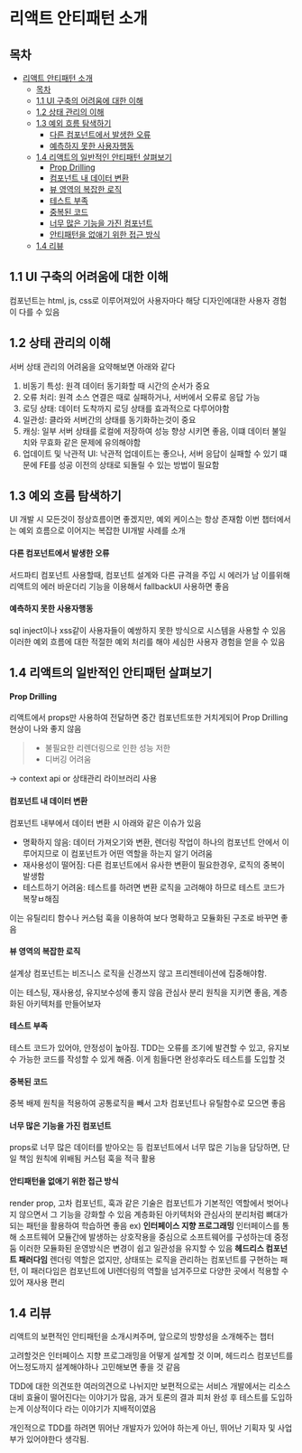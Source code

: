 # 리액트 안티패턴 소개

## 목차

- [리액트 안티패턴 소개](#리액트-안티패턴-소개)
  - [목차](#목차)
  - [1.1 UI 구축의 어려움에 대한 이해](#11-ui-구축의-어려움에-대한-이해)
  - [1.2 상태 관리의 이해](#12-상태-관리의-이해)
  - [1.3 예외 흐름 탐색하기](#13-예외-흐름-탐색하기)
      - [다른 컴포넌트에서 발생한 오류](#다른-컴포넌트에서-발생한-오류)
      - [예측하지 못한 사용자행동](#예측하지-못한-사용자행동)
  - [1.4 리액트의 일반적인 안티패턴 살펴보기](#14-리액트의-일반적인-안티패턴-살펴보기)
      - [Prop Drilling](#prop-drilling)
      - [컴포넌트 내 데이터 변환](#컴포넌트-내-데이터-변환)
      - [뷰 영역의 복잡한 로직](#뷰-영역의-복잡한-로직)
      - [테스트 부족](#테스트-부족)
      - [중복된 코드](#중복된-코드)
      - [너무 많은 기능을 가진 컴포넌트](#너무-많은-기능을-가진-컴포넌트)
      - [안티패턴을 없애기 위한 접근 방식](#안티패턴을-없애기-위한-접근-방식)
  - [1.4 리뷰](#14-리뷰)

## 1.1 UI 구축의 어려움에 대한 이해

컴포넌트는 html, js, css로 이루어져있어 사용자마다 해당 디자인에대한 사용자 경험이 다를 수 있음

## 1.2 상태 관리의 이해

서버 상태 관리의 어려움을 요약해보면 아래와 같다

1. 비동기 특성: 원격 데이터 동기화할 때 시간의 순서가 중요
2. 오류 처리: 원격 소스 연결은 때로 실패하거나, 서버에서 오류로 응답 가능
3. 로딩 상태: 데이터 도착까지 로딩 상태를 효과적으로 다루어야함
4. 일관성: 클라와 서버간의 상태를 동기화하는것이 중요
5. 캐싱: 일부 서버 상태를 로컬에 저장하여 성능 향상 시키면 좋음, 이떄 데이터 불일치와 무효화 같은 문제에 유의해야함
6. 업데이트 및 낙관적 UI: 낙관적 업데이트는 좋으나, 서버 응답이 실패할 수 있기 떄문에 FE를 성공 이전의 상태로 되돌릴 수 있는 방법이 필요함

## 1.3 예외 흐름 탐색하기

UI 개발 시 모든것이 정상흐름이면 좋겠지만, 예외 케이스는 항상 존재함
이번 챕터에서는 예외 흐름으로 이어지는 복잡한 UI개발 사례를 소개

#### 다른 컴포넌트에서 발생한 오류

서드파티 컴포넌트 사용할때, 컴포넌트 설계와 다른 규격을 주입 시 에러가 남 이를위해 리액트의 에러 바운더리 기능을 이용해서 fallbackUI 사용하면 좋음

#### 예측하지 못한 사용자행동

sql inject이나 xss같이 사용자들이 예쌍하지 못한 방식으로 시스템을 사용할 수 있음
이러한 예외 흐름에 대한 적절한 예외 처리를 해야 세심한 사용자 경험을 얻을 수 있음

## 1.4 리액트의 일반적인 안티패턴 살펴보기

#### Prop Drilling

리액트에서 props만 사용하여 전달하면 중간 컴포넌트또한 거치게되어 Prop Drilling현상이 나와 좋지 않음

> - 불필요한 리렌더링으로 인한 성능 저한
> - 디버깅 어려움

-> context api or 상태관리 라이브러리 사용

#### 컴포넌트 내 데이터 변환

컴포넌트 내부에서 데이터 변환 시 아래와 같은 이슈가 있음

- 명확하지 않음: 데이터 가져오기와 변환, 렌더링 작업이 하나의 컴포넌트 안에서 이루어지므로 이 컴포넌트가 어떤 역할을 하는지 알기 어려움
- 재사용성이 떨어짐: 다른 컴포넌트에서 유사한 변환이 필요한경우, 로직의 중복이 발생함
- 테스트하기 어려움: 테스트를 하려면 변환 로직을 고려해야 하므로 테스트 코드가 복잫ㅂ해짐

이는 유틸리티 함수나 커스텀 훅을 이용하여 보다 명확하고 모듈화된 구조로 바꾸면 좋음

#### 뷰 영역의 복잡한 로직

설계상 컴포넌트는 비즈니스 로직을 신경쓰지 않고 프리젠테이션에 집중해야함.

이는 테스팅, 재사용성, 유지보수성에 좋지 않음
관심사 분리 원칙을 지키면 좋음, 계층화된 아키텍처를 만들어보자

#### 테스트 부족

테스트 코드가 있어야, 안정성이 높아짐.
TDD는 오류를 조기에 발견할 수 있고, 유지보수 가능한 코드를 작성할 수 있게 해줌.
이게 힘들다면 완성후라도 테스트를 도입할 것

#### 중복된 코드

중복 배제 원칙을 적용하여 공통로직을 빼서 고차 컴포넌트나 유틸함수로 모으면 좋음

#### 너무 많은 기능을 가진 컴포넌트

props로 너무 많은 데이터를 받아오는 등 컴포넌트에서 너무 많은 기능을 담당하면, 단일 책임 원칙에 위배됨
커스텀 훅을 적극 활용

#### 안티패턴을 없애기 위한 접근 방식

render prop, 고차 컴포넌트, 훅과 같은 기술은 컴포넌트가 기본적인 역할에서 벗어나지 않으면서 그 기능을 강화할 수 있음
계층화된 아키텍처와 관심사의 분리처럼 뼈대가 되는 패턴을 활용하여 학습하면 좋음
ex)
**인터페이스 지향 프로그래밍**
인터페이스를 통해 소프트웨어 모듈간에 발생하는 상호작용을 중심으로 소프트웨어를 구성하는데 중정둠 이러한 모듈화된 운영방식은 변경이 쉽고 일관성을 유지할 수 있음
**헤드리스 컴포넌트 패러다임**
렌더링 역할은 없지만, 상태또는 로직을 관리하는 컴포넌트를 구현하는 패턴, 이 패러다임은 컴포넌트에 UI렌더링의 역할을 넘겨주므로 다양한 곳에서 적용할 수 있어 재사용 편리

## 1.4 리뷰

리액트의 보편적인 안티패턴을 소개시켜주며, 앞으로의 방향성을 소개해주는 챕터

고려할것은 인터페이스 지향 프로그래밍을 어떻게 설계할 것 이며, 헤드리스 컴포넌트를 어느정도까지 설계해야하나 고민해보면 좋을 것 같음

TDD에 대한 의견또한 여러의견으로 나뉘지만 보편적으로는 서비스 개발에서는 리소스 대비 효율이 떨어진다는 이야기가 많음, 과거 토론의 결과 피처 완성 후 테스트를 도입하는게 이상적이다 라는 이야기가 지배적이였음

개인적으로 TDD를 하려면 뛰어난 개발자가 있어야 하는게 아닌, 뛰어난 기획자 및 사업부가 있어야한다 생각됨.
